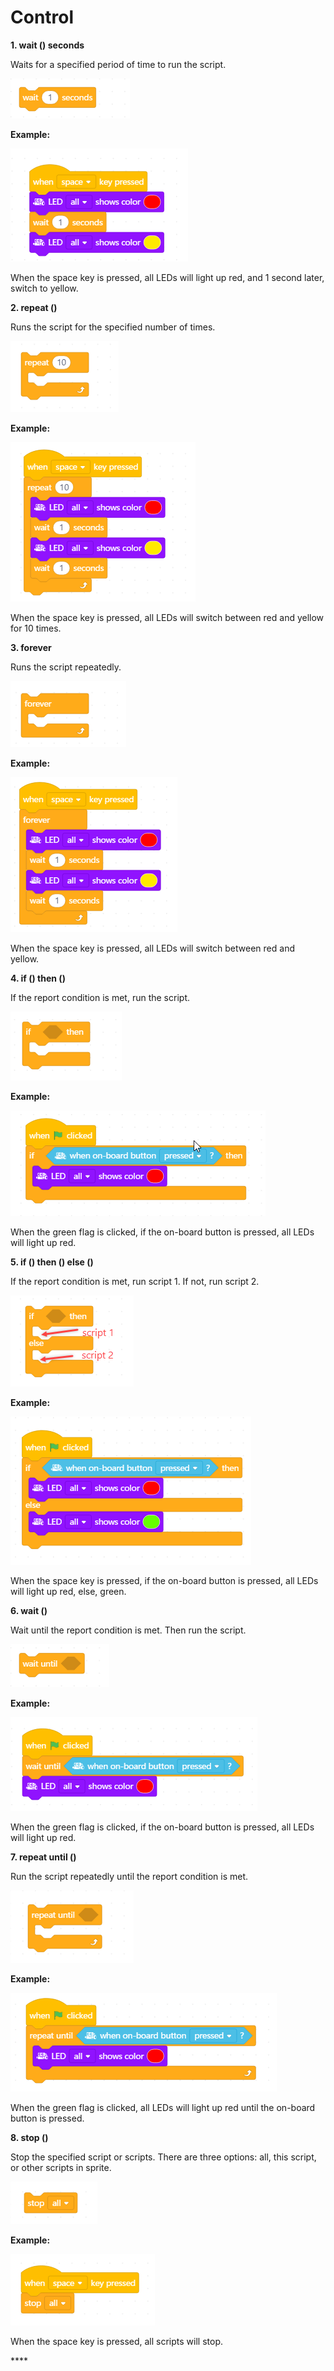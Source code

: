 # Control

**1. wait \(\) seconds**

Waits for a specified period of time to run the script.

![](../../../../.gitbook/assets/0%20%287%29.png)

**Example:**

![](../../../../.gitbook/assets/1%20%2814%29.png)

When the space key is pressed, all LEDs will light up red, and 1 second later, switch to yellow.

**2. repeat \(\)**

Runs the script for the specified number of times.

![](../../../../.gitbook/assets/2%20%2815%29.png)

**Example:**

![](../../../../.gitbook/assets/3%20%285%29.png)

When the space key is pressed, all LEDs will switch between red and yellow for 10 times.

**3. forever**

Runs the script repeatedly.

![](../../../../.gitbook/assets/4%20%2813%29.png)

**Example:**

![](../../../../.gitbook/assets/5%20%288%29.png)

When the space key is pressed, all LEDs will switch between red and yellow.

**4. if \(\) then \(\)**

If the report condition is met, run the script.

![](../../../../.gitbook/assets/6%20%285%29.png)

**Example:**

![](../../../../.gitbook/assets/7%20%289%29.png)

When the green flag is clicked, if the on-board button is pressed, all LEDs will light up red.

**5. if \(\) then \(\) else \(\)**

If the report condition is met, run script 1. If not, run script 2.

![](../../../../.gitbook/assets/8%20%284%29.png)

**Example:**

![](../../../../.gitbook/assets/9%20%289%29.png)

When the space key is pressed, if the on-board button is pressed, all LEDs will light up red, else, green.

**6. wait \(\)**

Wait until the report condition is met. Then run the script.

![](../../../../.gitbook/assets/10%20%282%29.png)

**Example:**

![](../../../../.gitbook/assets/11%20%281%29.png)

When the green flag is clicked, if the on-board button is pressed, all LEDs will light up red.

**7. repeat until \(\)**

Run the script repeatedly until the report condition is met.

![](../../../../.gitbook/assets/12%20%287%29.png)

**Example:**

![](../../../../.gitbook/assets/13%20%284%29.png)

When the green flag is clicked, all LEDs will light up red until the on-board button is pressed.

**8. stop \(\)**

Stop the specified script or scripts. There are three options: all, this script, or other scripts in sprite.

![](../../../../.gitbook/assets/14%20%284%29.png)

**Example:**

![](../../../../.gitbook/assets/15%20%282%29.png)

When the space key is pressed, all scripts will stop.

\*\*\*\*

